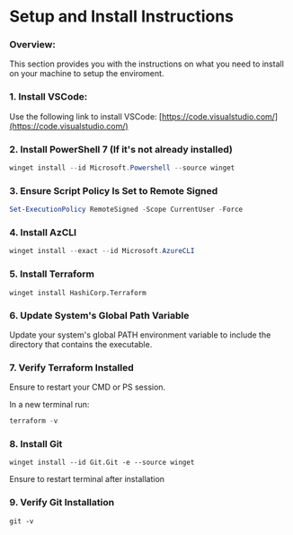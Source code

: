 # Setup and Install Instructions

### Overview:

This section provides you with the instructions on what you need to install on your machine to setup the enviroment.&#x20;

### 1. Install VSCode:

Use the following link to install VSCode: [https://code.visualstudio.com/](https://code.visualstudio.com/)

### 2. Install PowerShell 7 (If it's not already installed)

```powershell
winget install --id Microsoft.Powershell --source winget
```

### 3. Ensure Script Policy Is Set to Remote Signed

```powershell
Set-ExecutionPolicy RemoteSigned -Scope CurrentUser -Force
```

### 4. Install AzCLI

```powershell
winget install --exact --id Microsoft.AzureCLI 
```

### 5. Install Terraform

```
winget install HashiCorp.Terraform
```

### 6. Update System's Global Path Variable

Update your system's global PATH environment variable to include the directory that contains the executable.

### 7. Verify Terraform Installed

Ensure to restart your CMD or PS session.

In a new terminal run:

```powershell
terraform -v
```

### 8. Install Git

```
winget install --id Git.Git -e --source winget
```

Ensure to restart terminal after installation&#x20;

### 9. Verify Git Installation

```
git -v
```
